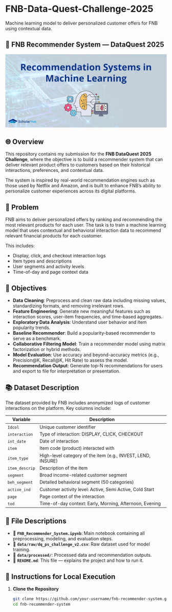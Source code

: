 # FNB-Data-Quest-Challenge-2025
Machine learning model to deliver personalized customer offers for FNB using contextual data.

## 🚀 FNB Recommender System — DataQuest 2025
![Recommender System](MLimage.webp) 

## 🌐 Overview
This repository contains my submission for the **FNB DataQuest 2025 Challenge**, where the objective is to build a recommender system that can deliver relevant product offers to customers based on their historical interactions, preferences, and contextual data.

The system is inspired by real-world recommendation engines such as those used by Netflix and Amazon, and is built to enhance FNB’s ability to personalize customer experiences across its digital platforms.

## 🌟 Problem
FNB aims to deliver personalized offers by ranking and recommending the most relevant products for each user. The task is to train a machine learning model that uses contextual and behavioral interaction data to recommend relevant financial products for each customer.

This includes:
- Display, click, and checkout interaction logs
- Item types and descriptions
- User segments and activity levels
- Time-of-day and page context data

## 🎯 Objectives

* **Data Cleaning**: Preprocess and clean raw data including missing values, standardizing formats, and removing irrelevant rows.
* **Feature Engineering**: Generate new meaningful features such as interaction scores, user-item frequencies, and time-based aggregates.
* **Exploratory Data Analysis**: Understand user behavior and item popularity trends.
* **Baseline Recommender**: Build a popularity-based recommender to serve as a benchmark.
* **Collaborative Filtering Model**: Train a recommender model using matrix factorization or hybrid methods.
* **Model Evaluation**: Use accuracy and beyond-accuracy metrics (e.g., Precision@K, Recall@K, Hit Rate) to assess the model.
* **Recommendation Output**: Generate top-N recommendations for users and export to file for interpretation or presentation.

## 📚 Dataset Description

The dataset provided by FNB includes anonymized logs of customer interactions on the platform. Key columns include:

| __Variable__ | __Description__ |
|--------------|------------------|
| `Idcol` | Unique customer identifier |
| `interaction` | Type of interaction: DISPLAY, CLICK, CHECKOUT |
| `int_date` | Date of interaction |
| `item` | Item code (product) interacted with |
| `item_type` | High-level category of the item (e.g., INVEST, LEND, INSURE) |
| `item_descrip` | Description of the item |
| `segment` | Broad income-related customer segment |
| `beh_segment` | Detailed behavioral segment (50 categories) |
| `active_ind` | Customer activity level: Active, Semi Active, Cold Start |
| `page` | Page context of the interaction |
| `tod` | Time-of-day context: Early, Morning, Afternoon, Evening |

## 📁 File Descriptions

- 📓 **`FNB_Recommender_System.ipynb`**: Main notebook containing all preprocessing, modeling, and evaluation steps.
- 📁 **`data/raw/dq_ps_challenge_v2.csv`**: Raw dataset used for model training.
- 📁 **`data/processed/`**: Processed data and recommendation outputs.
- 📘 **`README.md`**: This file — explains the project and how to run it.

## 🚀 Instructions for Local Execution

1. **Clone the Repository**
   ```bash
   git clone https://github.com/your-username/fnb-recommender-system.git
   cd fnb-recommender-system
